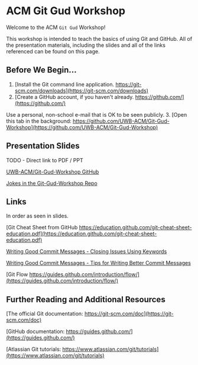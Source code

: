 # ACM Git Gud Workshop

Welcome to the ACM `Git Gud` Workshop!

This workshop is intended to teach the basics of using Git and GitHub.
All of the presentation materials, including the slides and all of the
links referenced can be found on this page.

## Before We Begin...

1. [Install the Git command line application. https://git-scm.com/downloads](https://git-scm.com/downloads)
2. [Create a GitHub account, if you haven't already. https://github.com/](https://github.com/)

  Use a personal, non-school e-mail that is OK to be seen publicly.
3. [Open this tab in the background: https://github.com/UWB-ACM/Git-Gud-Workshop](https://github.com/UWB-ACM/Git-Gud-Workshop)

## Presentation Slides

TODO - Direct link to PDF / PPT

[UWB-ACM/Git-Gud-Workshop GitHub](https://github.com/UWB-ACM/Git-Gud-Workshop)

[Jokes in the Git-Gud-Workshop Repo](https://github.com/UWB-ACM/Git-Gud-Workshop/tree/master/jokes)

## Links

In order as seen in slides.

[Git Cheat Sheet from GitHub https://education.github.com/git-cheat-sheet-education.pdf](https://education.github.com/git-cheat-sheet-education.pdf)

[Writing Good Commit Messages - Closing Issues Using Keywords](https://help.github.com/articles/closing-issues-using-keywords/ )

[Writing Good Commit Messages - Tips for Writing Better Commit Messages](https://code.likeagirl.io/useful-tips-for-writing-better-git-commit-messages-808770609503 )

[Git Flow https://guides.github.com/introduction/flow/](https://guides.github.com/introduction/flow/)

## Further Reading and Additional Resources

[The official Git documentation: https://git-scm.com/doc](https://git-scm.com/doc)

[GitHub documentation: https://guides.github.com/](https://guides.github.com/)

[Atlassian Git tutorials: https://www.atlassian.com/git/tutorials](https://www.atlassian.com/git/tutorials)
